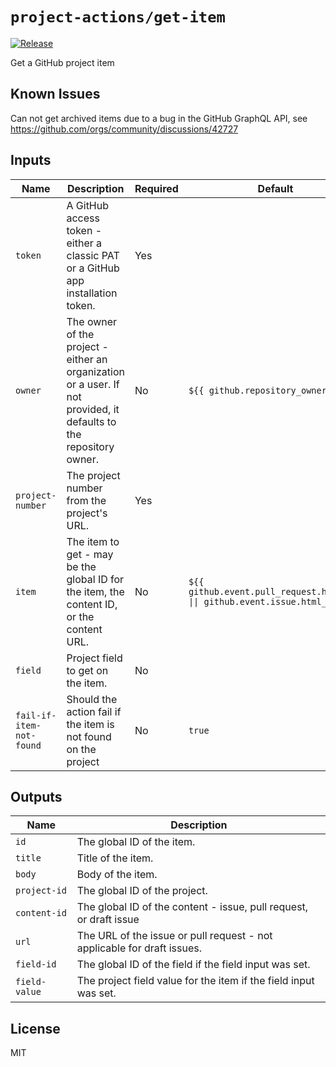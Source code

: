 # `project-actions/get-item`

[![Release](https://img.shields.io/github/v/release/dsanders11/project-actions?color=blue)](https://github.com/dsanders11/project-actions/releases)

Get a GitHub project item

## Known Issues

Can not get archived items due to a bug in the GitHub GraphQL API, see <https://github.com/orgs/community/discussions/42727>

## Inputs

| Name          | Description                                        | Required | Default                                      |
|---------------|----------------------------------------------------|----------|----------------------------------------------|
| `token`       | A GitHub access token - either a classic PAT or a GitHub app installation token. | Yes      |                                              |
| `owner`       | The owner of the project - either an organization or a user. If not provided, it defaults to the repository owner. | No       | `${{ github.repository_owner }}`           |
| `project-number` | The project number from the project's URL.         | Yes      |                                              |
| `item`        | The item to get - may be the global ID for the item, the content ID, or the content URL. | No       | `${{ github.event.pull_request.html_url \|\| github.event.issue.html_url }}` |
| `field`       | Project field to get on the item.                  | No       |                                              |
| `fail-if-item-not-found` | Should the action fail if the item is not found on the project | No      | `true` |

## Outputs

| Name          | Description                                                              |
|---------------|--------------------------------------------------------------------------|
| `id`          | The global ID of the item.                                               |
| `title`       | Title of the item.                                                       |
| `body`        | Body of the item.                                                        |
| `project-id`  | The global ID of the project.                                            |
| `content-id`  | The global ID of the content - issue, pull request, or draft issue       |
| `url`         | The URL of the issue or pull request - not applicable for draft issues.  |
| `field-id`    | The global ID of the field if the field input was set.                   |
| `field-value` | The project field value for the item if the field input was set.         |

## License

MIT
